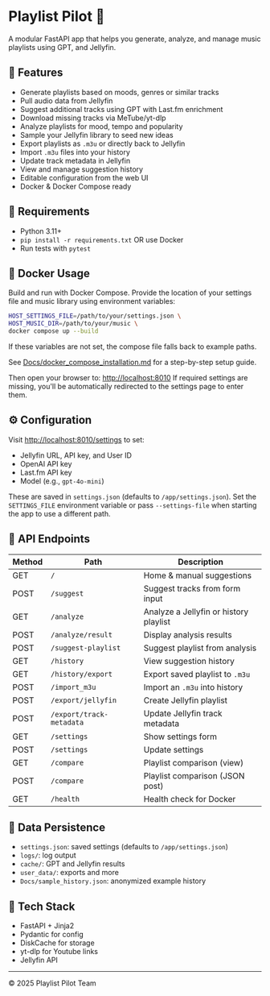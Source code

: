 
# Playlist Pilot 🎵

A modular FastAPI app that helps you generate, analyze, and manage music playlists using GPT, and Jellyfin.

## 🚀 Features

- Generate playlists based on moods, genres or similar tracks
- Pull audio data from Jellyfin
- Suggest additional tracks using GPT with Last.fm enrichment
- Download missing tracks via MeTube/yt-dlp
- Analyze playlists for mood, tempo and popularity
- Sample your Jellyfin library to seed new ideas
- Export playlists as `.m3u` or directly back to Jellyfin
- Import `.m3u` files into your history
- Update track metadata in Jellyfin
- View and manage suggestion history
- Editable configuration from the web UI
- Docker & Docker Compose ready

## 🧰 Requirements

- Python 3.11+
- `pip install -r requirements.txt` OR use Docker
- Run tests with `pytest`

## 🐳 Docker Usage

Build and run with Docker Compose. Provide the location of your settings file
and music library using environment variables:

```bash
HOST_SETTINGS_FILE=/path/to/your/settings.json \
HOST_MUSIC_DIR=/path/to/your/music \
docker compose up --build
```

If these variables are not set, the compose file falls back to example paths.

See [Docs/docker_compose_installation.md](Docs/docker_compose_installation.md) for a step-by-step setup guide.

Then open your browser to: [http://localhost:8010](http://localhost:8010)
If required settings are missing, you'll be automatically redirected to the
settings page to enter them.

## ⚙️ Configuration

Visit [http://localhost:8010/settings](http://localhost:8010/settings) to set:

- Jellyfin URL, API key, and User ID
- OpenAI API key
- Last.fm API key
- Model (e.g., `gpt-4o-mini`)

These are saved in `settings.json` (defaults to `/app/settings.json`).
Set the `SETTINGS_FILE` environment variable or pass `--settings-file` when
starting the app to use a different path.

## 🧪 API Endpoints

| Method | Path                 | Description                      |
|--------|----------------------|----------------------------------|
| GET    | `/`                  | Home & manual suggestions        |
| POST   | `/suggest`           | Suggest tracks from form input   |
| GET    | `/analyze`           | Analyze a Jellyfin or history playlist |
| POST   | `/analyze/result`    | Display analysis results         |
| POST   | `/suggest-playlist`  | Suggest playlist from analysis   |
| GET    | `/history`           | View suggestion history          |
| GET    | `/history/export`    | Export saved playlist to `.m3u`  |
| POST   | `/import_m3u`        | Import an `.m3u` into history    |
| POST   | `/export/jellyfin`   | Create Jellyfin playlist         |
| POST   | `/export/track-metadata` | Update Jellyfin track metadata |
| GET    | `/settings`          | Show settings form               |
| POST   | `/settings`          | Update settings                  |
| GET    | `/compare`           | Playlist comparison (view)       |
| POST   | `/compare`           | Playlist comparison (JSON post)  |
| GET    | `/health`            | Health check for Docker          |

## 📂 Data Persistence

 - `settings.json`: saved settings (defaults to `/app/settings.json`)
- `logs/`: log output
- `cache/`: GPT and Jellyfin results
- `user_data/`: exports and more
- `Docs/sample_history.json`: anonymized example history

## 🧠 Tech Stack

- FastAPI + Jinja2
- Pydantic for config
- DiskCache for storage
- yt-dlp for Youtube links
- Jellyfin API

---

© 2025 Playlist Pilot Team
